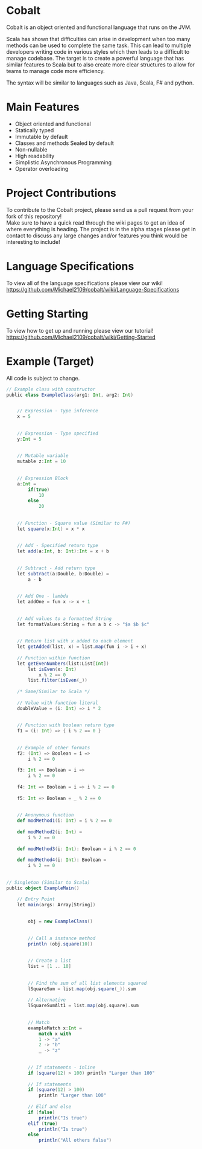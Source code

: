 # Cobalt

Cobalt is an object oriented and functional language that runs on the JVM.

Scala has shown that difficulties can arise in development when too many methods can be used to complete the same task. This can lead to multiple developers writing code in various styles which then leads to a difficult to manage codebase. The target is to create a powerful language that has similar features to Scala but to also create more clear structures to allow for teams to manage code more efficiency.

The syntax will be similar to languages such as Java, Scala, F# and python.  

# Main Features
* Object oriented and functional  
* Statically typed
* Immutable by default
* Classes and methods Sealed by default
* Non-nullable
* High readability    
* Simplistic Asynchronous Programming  
* Operator overloading

# Project Contributions
To contribute to the Cobalt project, please send us a pull request from your fork of this repository!  
Make sure to have a quick read through the wiki pages to get an idea of where everything is heading. The project is in the alpha stages please get in contact to discuss any large changes and/or features you think would be interesting to include!

# Language Specifications
To view all of the language specifications please view our wiki!  
https://github.com/Michael2109/cobalt/wiki/Language-Specifications

# Getting Starting
To view how to get up and running please view our tutorial!
https://github.com/Michael2109/cobalt/wiki/Getting-Started

# Example (Target)
All code is subject to change. 
```scala
// Example class with constructor
public class ExampleClass(arg1: Int, arg2: Int)


    // Expression - Type inference
    x = 5
    
    
    // Expression - Type specified
    y:Int = 5
    
    
    // Mutable variable
    mutable z:Int = 10
    
    
    // Expression Block
    a:Int = 
        if(true)
            10
        else
            20
           
           
    // Function - Square value (Similar to F#)
    let square(x:Int) = x * x
    
    
    // Add - Specified return type
    let add(a:Int, b: Int):Int = x + b
    
    
    // Subtract - Add return type
    let subtract(a:Double, b:Double) = 
        a - b
        
        
    // Add One - lambda
    let addOne = fun x -> x + 1
    
    
    // Add values to a formatted String
    let formatValues:String = fun a b c -> "$a $b $c"
    
    
    // Return list with x added to each element
    let getAdded(list, x) = list.map(fun i -> i + x)
    
    // Function within function
    let getEvenNumbers(list:List[Int])
        let isEven(x: Int)
            x % 2 == 0
        list.filter(isEven(_))
       
    /* Same/Similar to Scala */
    
    // Value with function literal
    doubleValue = (i: Int) => i * 2
    
    
    // Function with boolean return type
    f1 = (i: Int) => { i % 2 == 0 }
    
    
    // Example of other formats
    f2: (Int) => Boolean = i => 
        i % 2 == 0
        
    f3: Int => Boolean = i => 
        i % 2 == 0
        
    f4: Int => Boolean = i => i % 2 == 0
    
    f5: Int => Boolean = _ % 2 == 0
    
    
    // Anonymous function
    def modMethod1(i: Int) = i % 2 == 0
    
    def modMethod2(i: Int) = 
        i % 2 == 0
        
    def modMethod3(i: Int): Boolean = i % 2 == 0
    
    def modMethod4(i: Int): Boolean = 
        i % 2 == 0
    
    
// Singleton (Similar to Scala)
public object ExampleMain()

    // Entry Point
    let main(args: Array[String])
    
    
        obj = new ExampleClass()
  
        
        // Call a instance method
        println (obj.square(10))
        
        
        // Create a list
        list = [1 .. 10]
        
        
        // Find the sum of all list elements squared
        lSquareSum = list.map(obj.square(_)).sum
        
        // Alternative
        lSquareSumAlt1 = list.map(obj.square).sum
            
            
        // Match 
        exampleMatch x:Int = 
            match x with
            1 -> "a"
            2 -> "b"
            _ -> "z"
        
        
        // If statements - inline
        if (square(12) > 100) println "Larger than 100"
        
        // If statements
        if (square(12) > 100)
            println "Larger than 100"
            
        // Elif and else
        if (false)
            println("Is true")
        elif (true)
            println("Is true")
        else 
            println("All others false")
```

